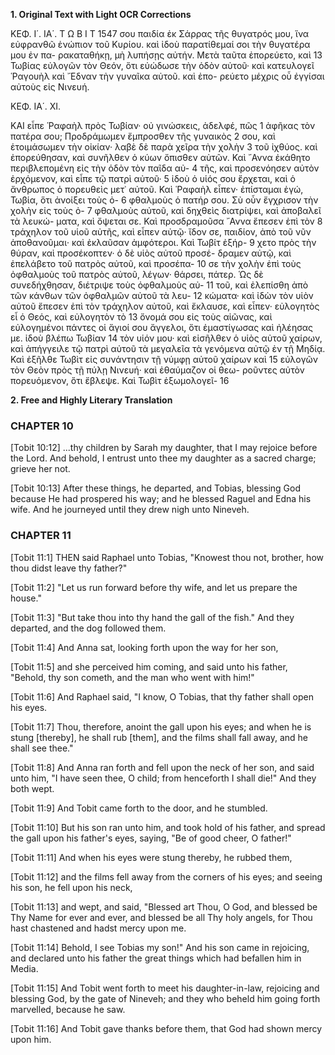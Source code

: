 **1. Original Text with Light OCR Corrections**

ΚΕΦ. Ι΄. ΙΑ΄. Τ Ω Β Ι Τ 1547
σου παιδία ἐκ Σάρρας τῆς θυγατρός μου, ἵνα εὐφρανθῶ ἐνώπιον
τοῦ Κυρίου. καὶ ἰδοὺ παρατίθεμαί σοι τὴν θυγατέρα μου ἐν πα-
ρακαταθήκῃ, μὴ λυπήσῃς αὐτήν. Μετὰ ταῦτα ἐπορεύετο, καὶ 13
Τωβίας εὐλογῶν τὸν Θεόν, ὅτι εὐώδωσε τὴν ὁδὸν αὐτοῦ· καὶ
κατευλογεῖ Ῥαγουὴλ καὶ ῎Εδναν τὴν γυναῖκα αὐτοῦ. καὶ ἐπο-
ρεύετο μέχρις οὗ ἐγγίσαι αὐτοὺς εἰς Νινευή.

ΚΕΦ. ΙΑ΄. ΧΙ.

ΚΑΙ εἶπε Ῥαφαὴλ πρὸς Τωβίαν· οὐ γινώσκεις, ἀδελφέ, πῶς 1
ἀφῆκας τὸν πατέρα σου; Προδράμωμεν ἔμπροσθεν τῆς γυναικὸς 2
σου, καὶ ἑτοιμάσωμεν τὴν οἰκίαν· λαβὲ δὲ παρὰ χεῖρα τὴν χολὴν 3
τοῦ ἰχθύος. καὶ ἐπορεύθησαν, καὶ συνῆλθεν ὁ κύων ὄπισθεν αὐτῶν.
Καὶ ῎Αννα ἐκάθητο περιβλεπομένη εἰς τὴν ὁδὸν τὸν παῖδα αὐ- 4
τῆς, καὶ προσενόησεν αὐτὸν ἐρχόμενον, καὶ εἶπε τῷ πατρὶ αὐτοῦ· 5
ἰδοὺ ὁ υἱός σου ἔρχεται, καὶ ὁ ἄνθρωπος ὁ πορευθεὶς μετ᾿ αὐτοῦ.
Καὶ Ῥαφαὴλ εἶπεν· ἐπίσταμαι ἐγώ, Τωβία, ὅτι ἀνοίξει τοὺς ὀ- 6
φθαλμοὺς ὁ πατήρ σου. Σὺ οὖν ἔγχρισον τὴν χολὴν εἰς τοὺς ὀ- 7
φθαλμοὺς αὐτοῦ, καὶ δηχθεὶς διατρίψει, καὶ ἀποβαλεῖ τὰ λευκώ-
ματα, καὶ ὄψεται σε. Καὶ προσδραμοῦσα ῎Αννα ἔπεσεν ἐπὶ τὸν 8
τράχηλον τοῦ υἱοῦ αὐτῆς, καὶ εἶπεν αὐτῷ· ἴδον σε, παιδίον, ἀπὸ
τοῦ νῦν ἀποθανοῦμαι· καὶ ἐκλαῦσαν ἀμφότεροι. Καὶ Τωβίτ ἐξήρ- 9
χετο πρὸς τὴν θύραν, καὶ προσέκοπτεν· ὁ δὲ υἱὸς αὐτοῦ προσέ-
δραμεν αὐτῷ, καὶ ἐπελάβετο τοῦ πατρὸς αὐτοῦ, καὶ προσέπα- 10
σε τὴν χολὴν ἐπὶ τοὺς ὀφθαλμοὺς τοῦ πατρὸς αὐτοῦ, λέγων·
θάρσει, πάτερ. Ὡς δὲ συνεδήχθησαν, διέτριψε τοὺς ὀφθαλμοὺς αὐ- 11
τοῦ, καὶ ἐλεπίσθη ἀπὸ τῶν κάνθων τῶν ὀφθαλμῶν αὐτοῦ τὰ λευ- 12
κώματα· καὶ ἰδὼν τὸν υἱὸν αὐτοῦ ἔπεσεν ἐπὶ τὸν τράχηλον αὐτοῦ,
καὶ ἔκλαυσε, καὶ εἶπεν· εὐλογητὸς εἶ ὁ Θεός, καὶ εὐλογητὸν τὸ 13
ὄνομά σου εἰς τοὺς αἰῶνας, καὶ εὐλογημένοι πάντες οἱ ἅγιοί σου
ἄγγελοι, ὅτι ἐμαστίγωσας καὶ ἠλέησας με. ἰδοὺ βλέπω Τωβίαν 14
τὸν υἱόν μου· καὶ εἰσῆλθεν ὁ υἱὸς αὐτοῦ χαίρων, καὶ ἀπήγγειλε
τῷ πατρὶ αὐτοῦ τὰ μεγαλεῖα τὰ γενόμενα αὐτῷ ἐν τῇ Μηδίᾳ.
Καὶ ἐξῆλθε Τωβὶτ εἰς συνάντησιν τῇ νύμφῃ αὐτοῦ χαίρων καὶ 15
εὐλογῶν τὸν Θεὸν πρὸς τῇ πύλῃ Νινευή· καὶ ἐθαύμαζον οἱ θεω-
ροῦντες αὐτὸν πορευόμενον, ὅτι ἔβλεψε. Καὶ Τωβὶτ ἐξωμολογεῖ- 16

**2. Free and Highly Literary Translation**

### CHAPTER 10

[Tobit 10:12]
...thy children by Sarah my daughter, that I may rejoice before the Lord. And behold, I entrust unto thee my daughter as a sacred charge; grieve her not.

[Tobit 10:13]
After these things, he departed, and Tobias, blessing God because He had prospered his way; and he blessed Raguel and Edna his wife. And he journeyed until they drew nigh unto Nineveh.

### CHAPTER 11

[Tobit 11:1]
THEN said Raphael unto Tobias, "Knowest thou not, brother, how thou didst leave thy father?"

[Tobit 11:2]
"Let us run forward before thy wife, and let us prepare the house."

[Tobit 11:3]
"But take thou into thy hand the gall of the fish." And they departed, and the dog followed them.

[Tobit 11:4]
And Anna sat, looking forth upon the way for her son,

[Tobit 11:5]
and she perceived him coming, and said unto his father, "Behold, thy son cometh, and the man who went with him!"

[Tobit 11:6]
And Raphael said, "I know, O Tobias, that thy father shall open his eyes.

[Tobit 11:7]
Thou, therefore, anoint the gall upon his eyes; and when he is stung [thereby], he shall rub [them], and the films shall fall away, and he shall see thee."

[Tobit 11:8]
And Anna ran forth and fell upon the neck of her son, and said unto him, "I have seen thee, O child; from henceforth I shall die!" And they both wept.

[Tobit 11:9]
And Tobit came forth to the door, and he stumbled.

[Tobit 11:10]
But his son ran unto him, and took hold of his father, and spread the gall upon his father's eyes, saying, "Be of good cheer, O father!"

[Tobit 11:11]
And when his eyes were stung thereby, he rubbed them,

[Tobit 11:12]
and the films fell away from the corners of his eyes; and seeing his son, he fell upon his neck,

[Tobit 11:13]
and wept, and said, "Blessed art Thou, O God, and blessed be Thy Name for ever and ever, and blessed be all Thy holy angels, for Thou hast chastened and hadst mercy upon me.

[Tobit 11:14]
Behold, I see Tobias my son!" And his son came in rejoicing, and declared unto his father the great things which had befallen him in Media.

[Tobit 11:15]
And Tobit went forth to meet his daughter-in-law, rejoicing and blessing God, by the gate of Nineveh; and they who beheld him going forth marvelled, because he saw.

[Tobit 11:16]
And Tobit gave thanks before them, that God had shown mercy upon him.